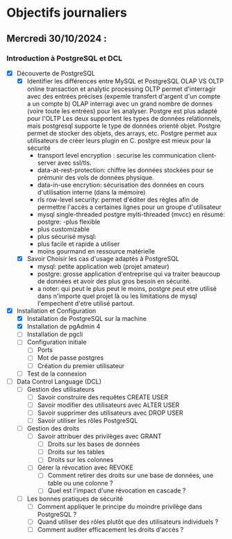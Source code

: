 # Objectifs journaliers

## Mercredi 30/10/2024 :

### Introduction à PostgreSQL et DCL

- [x] Découverte de PostgreSQL
  - [x] Identifier les différences entre MySQL et PostgreSQL
    OLAP VS OLTP
    online transaction et analytic processing
    OLTP permet d'interragir avec des entrées précises (expemle transfert d'argent d'un compte a un compte b)
    OLAP interragi avec un grand nombre de donnes (voire toute les entrées) pour les analyser.
    Postgre est plus adapté pour l'OLTP
    Les deux supportent les types de données relationnels, mais postgresql supporte le type de données orienté objet.
    Postgre permet de stocker des objets, des arrays, etc.
    Postgre permet aux utilisateurs de créer leurs plugin en C.
    postgre est mieux pour la sécurité
    - transport level encryption : securise les communication client-server avec ssl/tls.
    - data-at-rest-protection: chiffre les données stockées pour se prémunir des vols de données physique.
    - data-in-use encrytion: sécurisation des données en cours d'utilisation interne (dans la mémoire)
    - rls row-level security: permet d'éditer des règles afin de permettre l'accès a certaines lignes pour un groupe d'utilisateur
    - mysql single-threaded postgre mylti-threaded (mvcc)
    en résumé:
    postgre:
    -plus flexible
    - plus customizable
    - plus sécurisé
    mysql:
    - plus facile et rapide a utiliser
    - moins gourmand en ressource matérielle
  - [x] Savoir Choisir les cas d'usage adaptés à PostgreSQL
    - mysql: petite application web (projet amateur)
    - postgre: grosse application d'entreprise qui va traiter beaucoup de données et avoir des plus gros besoin en sécurité.
    - a noter: qui peut le plus peut le moins, postgre peut etre utilisé dans n'importe quel projet là ou les limitations de mysql l'empechent d'etre utilisé partout.

- [x] Installation et Configuration
  - [x] Installation de PostgreSQL sur la machine
  - [x] Installation de pgAdmin 4
  - [ ] Installation de pgcli
  - [ ] Configuration initiale
    - [ ] Ports
    - [ ] Mot de passe postgres
    - [ ] Création du premier utilisateur
  - [ ] Test de la connexion

- [ ] Data Control Language (DCL)
  - [ ] Gestion des utilisateurs
    - [ ] Savoir construire des requêtes CREATE USER
    - [ ] Savoir modifier des utilisateurs avec ALTER USER
    - [ ] Savoir supprimer des utilisateurs avec DROP USER
    - [ ] Savoir utiliser les rôles PostgreSQL
  
  - [ ] Gestion des droits
    - [ ] Savoir attribuer des privilèges avec GRANT
      - [ ] Droits sur les bases de données
      - [ ] Droits sur les tables
      - [ ] Droits sur les colonnes
    - [ ] Gérer la révocation avec REVOKE
      - [ ] Comment retirer des droits sur une base de données, une table ou une colonne ?
      - [ ] Quel est l'impact d'une révocation en cascade ?

  - [ ] Les bonnes pratiques de sécurité
    - [ ] Comment appliquer le principe du moindre privilège dans PostgreSQL ?
    - [ ] Quand utiliser des rôles plutôt que des utilisateurs individuels ?
    - [ ] Comment auditer efficacement les droits d'accès ?